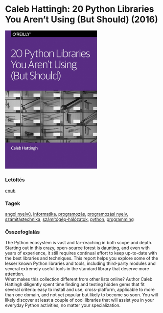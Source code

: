 # <a name="id_3">Caleb Hattingh: 20 Python Libraries You Aren’t Using (But Should) (2016)</a>
<img src="https://github.com/BercziSandor/calibre_lib/raw/main/libs/prog/Caleb%20Hattingh/20%20Python%20Libraries%20You%20Aren%27t%20Using%20%283%29/cover.jpg" alt="cover" width="300"/>

### Letöltés
[epub](https://github.com/BercziSandor/calibre_lib/raw/main/libs/prog/Caleb%20Hattingh/20%20Python%20Libraries%20You%20Aren%27t%20Using%20%283%29/20%20Python%20Libraries%20You%20Aren%27t%20-%20Caleb%20Hattingh.epub)

### Tagek
[angol nyelvű](https://github.com/berczisandor/calibre_lib/blob/main/libs/main/_tags/angol%20nyelv%c5%b1.md), [informatika](https://github.com/berczisandor/calibre_lib/blob/main/libs/main/_tags/informatika.md), [programozás](https://github.com/berczisandor/calibre_lib/blob/main/libs/main/_tags/programoz%c3%a1s.md), [programozási nyelv](https://github.com/berczisandor/calibre_lib/blob/main/libs/main/_tags/programoz%c3%a1si%20nyelv.md), [számítástechnika](https://github.com/berczisandor/calibre_lib/blob/main/libs/main/_tags/sz%c3%a1m%c3%adt%c3%a1stechnika.md), [számítógép-hálózatok](https://github.com/berczisandor/calibre_lib/blob/main/libs/main/_tags/sz%c3%a1m%c3%adt%c3%b3g%c3%a9p-h%c3%a1l%c3%b3zatok.md), [python](https://github.com/berczisandor/calibre_lib/blob/main/libs/main/_tags/python.md), [programming](https://github.com/berczisandor/calibre_lib/blob/main/libs/main/_tags/programming.md)

### Összefoglalás
<div>
<p>The Python ecosystem is vast and far-reaching in both scope and depth. Starting out in this crazy, open-source forest is daunting, and even with years of experience, it still requires continual effort to keep up-to-date with the best libraries and techniques. This report helps you explore some of the lesser known Python libraries and tools, including third-party modules and several extremely useful tools in the standard library that deserve more attention.<br>What makes this collection different from other lists online? Author Caleb Hattingh diligently spent time finding and testing hidden gems that fit several criteria: easy to install and use, cross-platform, applicable to more than one domain, and not yet popular but likely to become so soon. You will likely discover at least a couple of cool libraries that will assist you in your everyday Python activities, no matter your specialization.</p></div>


